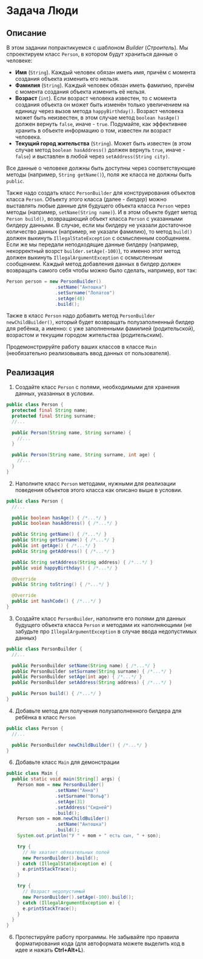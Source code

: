# Задача Люди

## Описание
В этом задании попрактикуемся с шаблоном *Builder* (*Строитель*). Мы спроектируем класс `Person`, в котором будут храниться данные о человеке:
* **Имя** (`String`). Каждый человек обязан иметь имя, причём с момента создания объекта изменить его нельзя.
* **Фамилия** (`String`). Каждый человек обязан иметь фамилию, причём с момента создания объекта изменить её нельзя.
* **Возраст** (`int`). Если возраст человека известен, то с момента создания объекта он может быть изменён только увеличением на единицу через вызов метода `happyBirthday()`. Возраст человека может быть неизвестен, в этом случае метод `boolean hasAge()` должен вернуть `false`, иначе - `true`. Подумайте, как эффективнее хранить в объекте информацию о том, известен ли возраст человека.
* **Текущий город жительства** (`String`). Может быть известен (в этом случае метод `boolean hasAddress()` должен вернуть `true`, иначе - `false`) и выставлен в любой через `setAddress(String city)`.

Все данные о человеке должны быть доступны через соответствующие методы (например, `String getName()`), поля же класса не должны быть `public`. 

Также надо создать класс `PersonBuilder` для конструирования объектов класса `Person`. Объекту этого класса (далее - *билдер*) можно выставлять любые данные для будущего объекта класса `Person` через методы (например, `setName(String name)`). И в этом объекте будет метод `Person build()`, возвращающий объект класса `Person` с указанными билдеру данными. В случае, если мы билдеру не указали достаточное количество данных (например, не указали фамилию), то метод `build()` должен выкинуть `IllegalStateException` с осмысленным сообщением. Если же мы передали неподходящие данные билдеру (например, некорректный возрст `builder.setAge(-100)`), то именно этот метод должен выкинуть `IllegalArgumentException` с осмысленным сообщением. Каждый метод добавления данных в билдер должен возвращать самого себя чтобы можно было сделать, например, вот так:
```java
Person person = new PersonBuilder()
                  .setName("Антошка")
                  .setSurname("Лопатов")
                  .setAge(48)
                  .build();
```

Также в класс `Person` надо добавить метод `PersonBuilder newChildBuilder()`, который будет возвращать полузаполненный билдер для ребёнка, а именно: с уже заполненными фамилией (родительской), возрастом и текущим городом жительства (родительским).

Продемонстрируйте работу ваших классов в классе `Main` (необязательно реализовывать ввод данных от пользователя).

## Реализация
1. Создайте класс `Person` с полями, необходимыми для хранения данных, указанных в условии.
```java
public class Person {
  protected final String name;
  protected final String surname;
  //...

  public Person(String name, String surname) {
    //...
  }

  public Person(String name, String surname, int age) {
    //...
  }
}
```
2. Наполните класс `Person` методами, нужными для реализации поведения объектов этого класса как описано выше в условии.
```java
public class Person {
  //...

  public boolean hasAge() { /*...*/ }
  public boolean hasAddress() { /*...*/ }

  public String getName() { /*...*/ }
  public String getSurname() { /*...*/ }
  public int getAge() { /*...*/ }
  public String getAddress() { /*...*/ }

  public String setAddress(String address) { /*...*/ }
  public void happyBirthday() { /*...*/ }

  @Override
  public String toString() { /*...*/ }

  @Override
  public int hashCode() { /*...*/ }
}
```
3. Создайте класс `PersonBuilder`, наполните его полями для данных будущего объекта класса `Person` и методами их наполняющими (не забудьте про `IllegalArgumentException` в случае ввода недопустимых данных)
```java
public class PersonBuilder {
  //...

  public PersonBuilder setName(String name) { /*...*/ }
  public PersonBuilder setSurname(String surname) { /*...*/ }
  public PersonBuilder setAge(int age) { /*...*/ }
  public PersonBuilder setAddress(String address) { /*...*/ }

  public Person build() { /*...*/ }
}
```
4. Добавьте метод для получения полузаполненного билдера для ребёнка в класс `Person`
```java
public class Person {
  //...

  public PersonBuilder newChildBuilder() { /*...*/ }
}
```
6. Добавьте класс `Main` для демонстрации
```java
public class Main {
  public static void main(String[] args) {
    Person mom = new PersonBuilder()
                  .setName("Анна")
                  .setSurname("Вольф")
                  .setAge(31)
                  .setAddress("Сидней")
                  .build();
    Person son = mom.newChildBuilder()
                  .setName("Антошка")
                  .build();
    System.out.println("У " + mom + " есть сын, " + son);

    try {
      // Не хватает обяхательных полей
      new PersonBuilder().build(); 
    } catch (IllegalStateException e) {
      e.printStackTrace(); 
    }

    try {
      // Возраст недопустимый
      new PersonBuilder().setAge(-100).build();
    } catch (IllegalArgumentException e) {
      e.printStackTrace();
    }
  }
}
```
6. Протестируйте работу программы. Не забывайте про правила форматирования кода (для автоформата можете выделить код в идее и нажать **Ctrl+Alt+L**).
